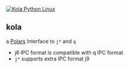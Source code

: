 [![Kola Python Linux](https://github.com/jshinonome/kola/actions/workflows/release-python-linux.yml/badge.svg)](https://github.com/jshinonome/kola/actions/workflows/release-python-linux.yml)

## kola

a [Polars](https://pola-rs.github.io/polars/) Interface to `j*` and `q`

- j6 IPC format is compatible with q IPC format
- `j*` supports extra IPC format j9
